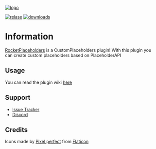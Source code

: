 [relase]: https://img.shields.io/github/v/release/Lorenzo0111/RocketPlaceholders
[releaselink]: https://github.com/Lorenzo0111/RocketPlaceholders/releases/latest

[downloads]: http://badge.henrya.org/spigotbukkit/downloads?spigot=82520

[issues]: https://github.com/Lorenzo0111/RocketPlaceholders/issues

[discord]: https://bit.ly/RocketServer_DS
[spigot]: https://www.spigotmc.org/resources/rocketplaceholders-custom-placeholders.82678/

[logo]: https://i.ibb.co/LxMjPXR/full.png

[![logo]][spigot]

[![relase]][releaselink] [![downloads]][spigot]


# Information 
[RocketPlaceholders][spigot] is a CustomPlaceholders plugin!
With this plugin you can create custom placeholders based on PlaceholderAPI


## Usage

You can read the plugin wiki [here](https://lorenzo0111.gitbook.io/rocekt-plugins/rocketplaceholders/starting)

## Support
- [Issue Tracker][issues]
- [Discord][discord]

## Credits 


Icons made by [Pixel perfect](https://www.flaticon.com/authors/pixel-perfect) from [Flaticon](https://www.flaticon.com/)
